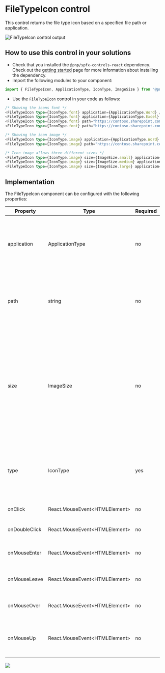 # FileTypeIcon control

This control returns the file type icon based on a specified file path or application.

![FileTypeIcon control output](../assets/FileTypeIcon.png)

## How to use this control in your solutions

- Check that you installed the `@pnp/spfx-controls-react` dependency. Check out the [getting started](../../#getting-started) page for more information about installing the dependency.
- Import the following modules to your component:

```TypeScript
import { FileTypeIcon, ApplicationType, IconType, ImageSize } from "@pnp/spfx-controls-react/lib/FileTypeIcon";
```

- Use the `FileTypeIcon` control in your code as follows:

```TypeScript
/* Showing the icons font */
<FileTypeIcon type={IconType.font} application={ApplicationType.Word} />
<FileTypeIcon type={IconType.font} application={ApplicationType.Excel} />
<FileTypeIcon type={IconType.font} path="https://contoso.sharepoint.com/documents/filename.docx" />
<FileTypeIcon type={IconType.font} path="https://contoso.sharepoint.com/documents/filename.xslx" />

/* Showing the icon image */
<FileTypeIcon type={IconType.image} application={ApplicationType.Word} />
<FileTypeIcon type={IconType.image} path="https://contoso.sharepoint.com/documents/filename.docx" />

/* Icon image allows three different sizes */
<FileTypeIcon type={IconType.image} size={ImageSize.small} application={ApplicationType.Excel} />
<FileTypeIcon type={IconType.image} size={ImageSize.medium} application={ApplicationType.Excel} />
<FileTypeIcon type={IconType.image} size={ImageSize.large} application={ApplicationType.Excel} />
```

## Implementation

The FileTypeIcon component can be configured with the following properties:

| Property | Type | Required | Description |
| ---- | ---- | ---- | ---- |
| application | ApplicationType | no | Type of the application for which you want to show the icon. Use the **ApplicationType** enum to get the list of available applications. |
| path | string | no | Path to the document. If this is provided, the control will use the file extension to display the corresponding icon. |
| size | ImageSize | no | This is a property that only needs to be used when the type is set to image. It allows you to specify the image size. small (16px), normal (20px), medium (48px) and large (96px) are possible. Use the **ImageSize** enum to get the list of available images sizes. |
| type | IconType | yes | This property specifies is you want to use the icon font or image. Use the **IconType** enum to get the list of available icon types. |
| onClick | React.MouseEvent\<HTMLElement> | no | Event triggered when the icon is clicked. |
| onDoubleClick | React.MouseEvent\<HTMLElement> | no | Event triggered when the icon is double clicked. |
| onMouseEnter | React.MouseEvent\<HTMLElement> | no | Event triggered when the mouse cursor enter the icon. |
| onMouseLeave | React.MouseEvent\<HTMLElement> | no | Event triggered when the mouse cursor leave the icon. |
| onMouseOver | React.MouseEvent\<HTMLElement> | no | Event triggered when the mouse cursor is over the icon. |
| onMouseUp | React.MouseEvent\<HTMLElement> | no | Event triggered when the mouse button is released after clicked on the icon. |

![](https://telemetry.sharepointpnp.com/sp-dev-fx-controls-react/wiki/controls/FileTypeIcon)
